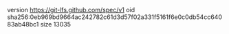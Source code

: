 version https://git-lfs.github.com/spec/v1
oid sha256:0eb969bd9664ac242782c61d3d57f02a331f5161f6e0c0db54cc64083ab48bc1
size 13035
